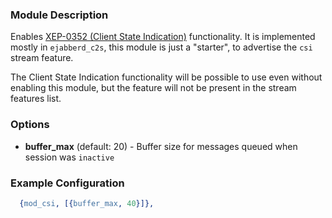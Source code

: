 ### Module Description
Enables [XEP-0352 (Client State Indication)](http://xmpp.org/extensions/xep-352.html)
functionality. It is implemented mostly in `ejabberd_c2s`, this module is
just a "starter", to advertise the `csi` stream feature.

The Client State Indication functionality will be possible to use even
without enabling this module, but the feature will not be present in the
stream features list.

### Options

* **buffer_max** (default: 20) - Buffer size for messages queued when session was `inactive`

### Example Configuration

```Erlang
  {mod_csi, [{buffer_max, 40}]},
```

